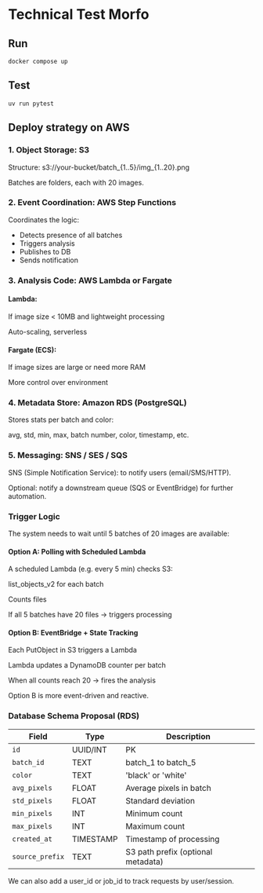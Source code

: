 # Technical Test Morfo

## Run

```
docker compose up
```

## Test

```
uv run pytest
```

## Deploy strategy on AWS

### 1. Object Storage: S3
Structure: s3://your-bucket/batch_{1..5}/img_{1..20}.png

Batches are folders, each with 20 images.

### 2. Event Coordination: AWS Step Functions
Coordinates the logic:

- Detects presence of all batches
- Triggers analysis
- Publishes to DB
- Sends notification

### 3. Analysis Code: AWS Lambda or Fargate
#### Lambda:

If image size < 10MB and lightweight processing

Auto-scaling, serverless

#### Fargate (ECS):

If image sizes are large or need more RAM

More control over environment

### 4. Metadata Store: Amazon RDS (PostgreSQL)
Stores stats per batch and color:

avg, std, min, max, batch number, color, timestamp, etc.

### 5. Messaging: SNS / SES / SQS
SNS (Simple Notification Service): to notify users (email/SMS/HTTP).

Optional: notify a downstream queue (SQS or EventBridge) for further automation.


### Trigger Logic
The system needs to wait until 5 batches of 20 images are available:

#### Option A: Polling with Scheduled Lambda

A scheduled Lambda (e.g. every 5 min) checks S3:

list_objects_v2 for each batch

Counts files

If all 5 batches have 20 files → triggers processing

#### Option B: EventBridge + State Tracking

Each PutObject in S3 triggers a Lambda

Lambda updates a DynamoDB counter per batch

When all counts reach 20 → fires the analysis

Option B is more event-driven and reactive.

### Database Schema Proposal (RDS)
| Field           | Type      | Description                        |
| --------------- | --------- | ---------------------------------- |
| `id`            | UUID/INT  | PK                                 |
| `batch_id`      | TEXT      | batch_1 to batch_5                 |
| `color`         | TEXT      | 'black' or 'white'                 |
| `avg_pixels`    | FLOAT     | Average pixels in batch            |
| `std_pixels`    | FLOAT     | Standard deviation                 |
| `min_pixels`    | INT       | Minimum count                      |
| `max_pixels`    | INT       | Maximum count                      |
| `created_at`    | TIMESTAMP | Timestamp of processing            |
| `source_prefix` | TEXT      | S3 path prefix (optional metadata) |


We can also add a user_id or job_id to track requests by user/session.